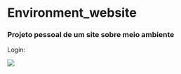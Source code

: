 # Environment_website

### Projeto pessoal de um site sobre meio ambiente

Login:
<div>
  <a href="https://giphy.com/channel/Brumacedo">
    <img src=https://media.giphy.com/media/oDzMZjH7G5RLI7G6Q4/giphy.gif>
</div>
